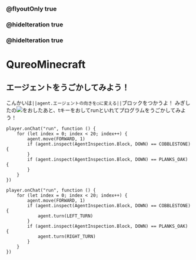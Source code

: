 ### @flyoutOnly true
### @hideIteration true
### @hideIteration true
# QureoMinecraft

## エージェントをうごかしてみよう！

こんかいは``||agent.エージェントの向きを○に変える||``ブロックをつかうよ！
みぎしたの![](https://raw.githubusercontent.com/camp-minecraft/TechkidsCampTutorial/master/images/playbutton.png)をおしたあと、tキーをおしてrunといれてプログラムをうごかしてみよう！

```template
player.onChat("run", function () {
    for (let index = 0; index < 20; index++) {
        agent.move(FORWARD, 1)
        if (agent.inspect(AgentInspection.Block, DOWN) == COBBLESTONE) {
        }
        if (agent.inspect(AgentInspection.Block, DOWN) == PLANKS_OAK) {
        }
    }
})
```
```ghost
player.onChat("run", function () {
    for (let index = 0; index < 20; index++) {
        agent.move(FORWARD, 1)
        if (agent.inspect(AgentInspection.Block, DOWN) == COBBLESTONE) {
            agent.turn(LEFT_TURN)
        }
        if (agent.inspect(AgentInspection.Block, DOWN) == PLANKS_OAK) {
            agent.turn(RIGHT_TURN)
        }
    }
})
```